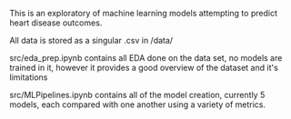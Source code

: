 This is an exploratory of machine learning models attempting to predict heart disease outcomes.

All data is stored as a singular .csv in /data/

src/eda_prep.ipynb contains all EDA done on the data set, no models are trained in it, however it provides a good overview of the dataset and it's limitations

src/MLPipelines.ipynb contains all of the model creation, currently 5 models, each compared with one another using a variety of metrics.




